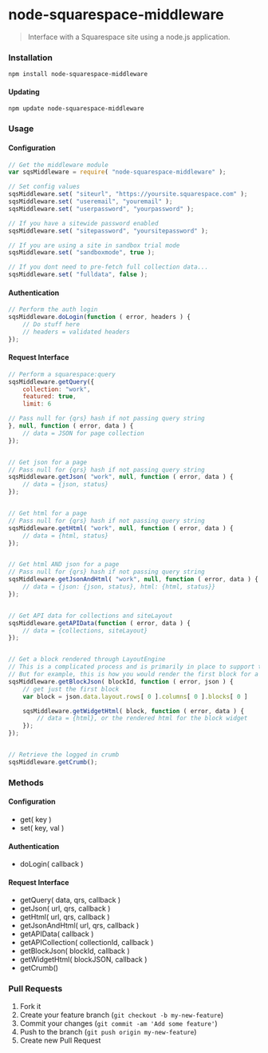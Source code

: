 node-squarespace-middleware
===========================

> Interface with a Squarespace site using a node.js application.


### Installation
```shell
npm install node-squarespace-middleware
```

#### Updating
```shell
npm update node-squarespace-middleware
```



### Usage

#### Configuration
```javascript
// Get the middleware module
var sqsMiddleware = require( "node-squarespace-middleware" );

// Set config values
sqsMiddleware.set( "siteurl", "https://yoursite.squarespace.com" );
sqsMiddleware.set( "useremail", "youremail" );
sqsMiddleware.set( "userpassword", "yourpassword" );

// If you have a sitewide password enabled
sqsMiddleware.set( "sitepassword", "yoursitepassword" );

// If you are using a site in sandbox trial mode
sqsMiddleware.set( "sandboxmode", true );

// If you dont need to pre-fetch full collection data...
sqsMiddleware.set( "fulldata", false );
```

#### Authentication
```javascript
// Perform the auth login
sqsMiddleware.doLogin(function ( error, headers ) {
    // Do stuff here
    // headers = validated headers
});
```

#### Request Interface
```javascript
// Perform a squarespace:query
sqsMiddleware.getQuery({
    collection: "work",
    featured: true,
    limit: 6

// Pass null for {qrs} hash if not passing query string
}, null, function ( error, data ) {
    // data = JSON for page collection
});


// Get json for a page
// Pass null for {qrs} hash if not passing query string
sqsMiddleware.getJson( "work", null, function ( error, data ) {
    // data = {json, status}
});


// Get html for a page
// Pass null for {qrs} hash if not passing query string
sqsMiddleware.getHtml( "work", null, function ( error, data ) {
    // data = {html, status}
});


// Get html AND json for a page
// Pass null for {qrs} hash if not passing query string
sqsMiddleware.getJsonAndHtml( "work", null, function ( error, data ) {
    // data = {json: {json, status}, html: {html, status}}
});


// Get API data for collections and siteLayout
sqsMiddleware.getAPIData(function ( error, data ) {
    // data = {collections, siteLayout}
});


// Get a block rendered through LayoutEngine
// This is a complicated process and is primarily in place to support the node-squarespace-server
// But for example, this is how you would render the first block for a given block id
sqsMiddleware.getBlockJson( blockId, function ( error, json ) {
    // get just the first block
    var block = json.data.layout.rows[ 0 ].columns[ 0 ].blocks[ 0 ]

    sqsMiddleware.getWidgetHtml( block, function ( error, data ) {
        // data = {html}, or the rendered html for the block widget
    });
});


// Retrieve the logged in crumb
sqsMiddleware.getCrumb();
```



### Methods

#### Configuration
- get( key )
- set( key, val )

#### Authentication
- doLogin( callback )

#### Request Interface
- getQuery( data, qrs, callback )
- getJson( url, qrs, callback )
- getHtml( url, qrs, callback )
- getJsonAndHtml( url, qrs, callback )
- getAPIData( callback )
- getAPICollection( collectionId, callback )
- getBlockJson( blockId, callback )
- getWidgetHtml( blockJSON, callback )
- getCrumb()



### Pull Requests
1. Fork it
2. Create your feature branch (`git checkout -b my-new-feature`)
3. Commit your changes (`git commit -am 'Add some feature'`)
4. Push to the branch (`git push origin my-new-feature`)
5. Create new Pull Request

